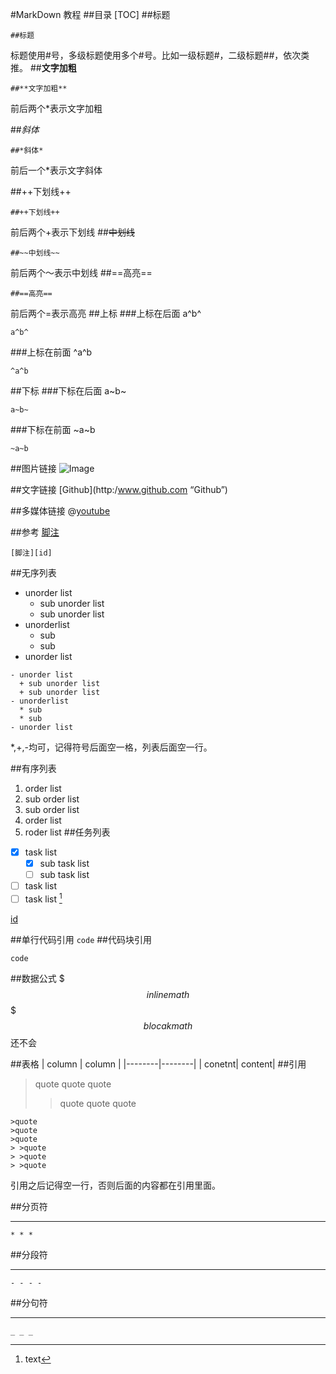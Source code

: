 #MarkDown 教程
##目录
[TOC]
##标题
```
##标题
```
标题使用#号，多级标题使用多个#号。比如一级标题#，二级标题##，依次类推。
##**文字加粗**
```
##**文字加粗**
```
前后两个*表示文字加粗

##*斜体*
```
##*斜体*
```
前后一个*表示文字斜体

##++下划线++
```
##++下划线++
```
前后两个+表示下划线
##~~中划线~~
```
##~~中划线~~
```
前后两个～表示中划线
##==高亮==
```
##==高亮==
```
前后两个=表示高亮
##上标
###上标在后面
a^b^
```
a^b^
```
###上标在前面
^a^b
```
^a^b
```
##下标
###下标在后面
a~b~
```
a~b~
```
###下标在前面
~a~b
```
~a~b
```
##图片链接
![Image](https://www.python.org/static/img/python-logo.png)

##文字链接
[Github](http:/www.github.com “Github”)

##多媒体链接
@[youtube](https://www.youtube.com/watch?v=ShlW5plD_40)

##参考
[脚注][id]
```
[脚注][id]
```
##无序列表
- unorder list
  + sub unorder list
  + sub unorder list
- unorderlist
  * sub
  * sub
- unorder list

```
- unorder list
  + sub unorder list
  + sub unorder list
- unorderlist
  * sub
  * sub
- unorder list
```
*,+,-均可，记得符号后面空一格，列表后面空一行。

##有序列表
1. order list
  1. sub order list
  2. sub order list 
2. order list
3. roder list
##任务列表
- [x] task list
  - [x] sub task list
  - [ ] sub task list
- [ ] task list
- [ ] task list
[^id]
[^id]:text 

[id]
[^id]:text 


##单行代码引用
`code`
##代码块引用
````
code
````
##数据公式
$$$inline math$$$
$$
blocak math
$$
还不会

##表格
| column | column |
|--------|--------|
| conetnt| content|
##引用
>quote
>quote
>quote
> >quote
> >quote
> >quote

```
>quote
>quote
>quote
> >quote
> >quote
> >quote
```
引用之后记得空一行，否则后面的内容都在引用里面。

##分页符
* * *
```
* * *
```
##分段符
- - - -
 ```
- - - -
 ```
##分句符
_ _ _
```
_ _ _
```

[id]:	http:www.google.com	"脚注示例"
